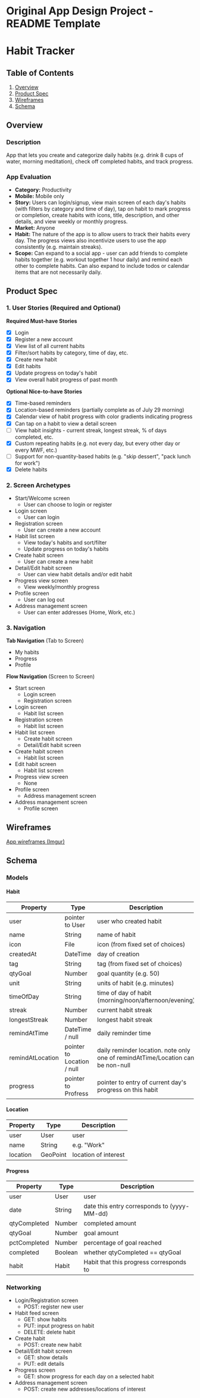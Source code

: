 Original App Design Project - README Template
===

# Habit Tracker

## Table of Contents
1. [Overview](#Overview)
1. [Product Spec](#Product-Spec)
1. [Wireframes](#Wireframes)
2. [Schema](#Schema)

## Overview
### Description
App that lets you create and categorize daily habits (e.g. drink 8 cups of water, morning meditation), check off completed habits, and track progress.

### App Evaluation

- **Category:** Productivity
- **Mobile:** Mobile only
- **Story:** Users can login/signup, view main screen of each day's habits (with filters by category and time of day), tap on habit to mark progress or completion, create habits with icons, title, description, and other details, and view weekly or monthly progress. 
- **Market:** Anyone 
- **Habit:** The nature of the app is to allow users to track their habits every day. The progress views also incentivize users to use the app consistently (e.g. maintain streaks).
- **Scope:** Can expand to a social app - user can add friends to complete habits together (e.g. workout together 1 hour daily) and remind each other to complete habits. Can also expand to include todos or calendar items that are not necessarily daily. 

## Product Spec

### 1. User Stories (Required and Optional)

**Required Must-have Stories**

- [x] Login
- [x] Register a new account
- [x] View list of all current habits
- [x] Filter/sort habits by category, time of day, etc.
- [x] Create new habit
- [x] Edit habits
- [x] Update progress on today's habit
- [x] View overall habit progress of past month

**Optional Nice-to-have Stories**

- [x] Time-based reminders
- [x] Location-based reminders (partially complete as of July 29 morning)
- [x] Calendar view of habit progress with color gradients indicating progress
- [x] Can tap on a habit to view a detail screen 
- [ ] View habit insights - current streak, longest streak, % of days completed, etc.
- [x] Custom repeating habits (e.g. not every day, but every other day or every MWF, etc.)
- [ ] Support for non-quantity-based habits (e.g. "skip dessert", "pack lunch for work")
- [x] Delete habits

### 2. Screen Archetypes

* Start/Welcome screen
    * User can choose to login or register 
* Login screen
    * User can login
* Registration screen
    * User can create a new account
* Habit list screen
    * View today's habits and sort/filter
    * Update progress on today's habits
* Create habit screen
    * User can create a new habit
* Detail/Edit habit screen
    * User can view habit details and/or edit habit
* Progress view screen
    * View weekly/monthly progress 
* Profile screen
    * User can log out
* Address management screen
    * User can enter addresses (Home, Work, etc.)

### 3. Navigation

**Tab Navigation** (Tab to Screen)

* My habits
* Progress
* Profile

**Flow Navigation** (Screen to Screen)

* Start screen
    * Login screen
    * Registration screen
* Login screen
    * Habit list screen
* Registration screen
    * Habit list screen
* Habit list screen
    * Create habit screen
    * Detail/Edit habit screen
* Create habit screen
    * Habit list screen
* Edit habit screen
    * Habit list screen
* Progress view screen
    * None
* Profile screen
    * Address management screen
* Address management screen
    * Profile screen

## Wireframes
[App wireframes (Imgur)](https://imgur.com/a/f90ubTL)

## Schema 

### Models

#### Habit

| Property         | Type                        | Description                                                                     |
|------------------|-----------------------------|---------------------------------------------------------------------------------|
| user             | pointer to User             | user who created habit                                                          |
| name             | String                      | name of habit                                                                   |
| icon             | File                        | icon (from fixed set of choices)                                                |
| createdAt        | DateTime                    | day of creation                                                                 |
| tag              | String                      | tag (from fixed set of choices)                                                 |
| qtyGoal          | Number                      | goal quantity (e.g. 50)                                                         |
| unit             | String                      | units of habit (e.g. minutes)                                                   |
| timeOfDay        | String                      | time of day of habit (morning/noon/afternoon/evening)                           |
| streak           | Number                      | current habit streak                                                            |
| longestStreak    | Number                      | longest habit streak                                                            |
| remindAtTime     | DateTime / null             | daily reminder time                                                             |
| remindAtLocation | pointer to Location / null  | daily reminder location. note only one of remindAtTime/Location can be non-null |
| progress         | pointer to Profress         | pointer to entry of current day's progress on this habit                        |

#### Location

| Property  | Type     | Description          |
|-----------|----------|----------------------|
| user      | User     | user                 |
| name      | String   | e.g. "Work"          |
| location  | GeoPoint | location of interest |

#### Progress

| Property     | Type     | Description                                 |
|--------------|----------|---------------------------------------------|
| user         | User     | user                                        |
| date         | String   | date this entry corresponds to (yyyy-MM-dd) |
| qtyCompleted | Number   | completed amount                            |
| qtyGoal      | Number   | goal amount                                 |
| pctCompleted | Number   | percentage of goal reached                  |
| completed    | Boolean  | whether qtyCompleted == qtyGoal             |
| habit        | Habit    | Habit that this progress corresponds to     |

### Networking

* Login/Registration screen
   * POST: register new user
* Habit feed screen
   * GET: show habits
   * PUT: input progress on habit
   * DELETE: delete habit 
* Create habit
   * POST: create new habit
* Detail/Edit habit screen
   * GET: show details
   * PUT: edit details
* Progress screen
   * GET: show progress for each day on a selected habit
* Address management screen
   * POST: create new addresses/locations of interest

